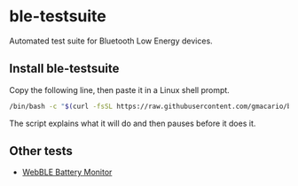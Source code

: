 # ble-testsuite

Automated test suite for Bluetooth Low Energy devices.

## Install ble-testsuite

Copy the following line, then paste it in a <!-- macOS Terminal or -->
Linux shell prompt.

```bash
/bin/bash -c "$(curl -fsSL https://raw.githubusercontent.com/gmacario/ble-testsuite/HEAD/install.sh)"
```

The script explains what it will do and then pauses before it does it.
<!-- Read about other [installation options](#). -->

<!--
## Run the tests

```bash
export VAR1=value1
export VAR2=value2
curl -fsSL https://gmacario.github.io/ble-testsuite/run.sh | sh
```
-->

## Other tests

* [WebBLE Battery Monitor](docs/extras/BatteryMonitor)

<!-- EOF -->
